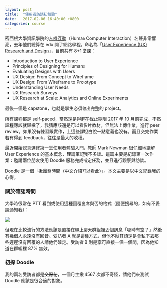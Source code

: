 ```yaml
---
layout: post
title:  "使用者訪談初體驗"
date:   2017-02-06 16:40:00 +0800
categories: course
---
```


密西根大學資訊學院的[人機互動](https://www.si.umich.edu/academics/msi/human-computer-interaction-hci)（Human Computer Interaction）名聲非常響亮，去年他們總算在 edx 開了網路學程，命名為「[User Experience (UX) Research and Design](https://www.edx.org/micromasters/michiganx-user-experience-ux-research-and-design)」，目前共有 8+1 堂課：

* Introduction to User Experience
* Principles of Designing for Humans
* Evaluating Designs with Users
* UX Design: From Concept to Wireframe
* UX Design: From Wireframe to Prototype
* Understanding User Needs
* UX Research Surveys
* UX Research at Scale: Analytics and Online Experiments

最後一個是 capstone，也就是學生必須做出完整的 project。

所有課程都是 self-paced，當然還是得趕在截止期限 2017 年 10 月前完成，不然課程應該就歸檔了，我猜應該還是可以看影片教材，但無法上傳作業，進行 peer review。如果沒有練習跟實作，上這些課坦白說一點意義也沒有。而且交完作業若有得到 feedback，往往是最大的收穫。

最近開始認真選修第一堂使用者體驗入門，教師 Mark Newman 很仔細地講解 User Experience 的基本概念，理論筆記我不多談。這篇主要是紀錄第一次作業：邀請兩位朋友使用 Doodle 服務完成指定任務，並且進行觀察與訪談。

Doodle 是一個「揪團喬時間（中文介紹可以[看此](https://free.com.tw/doodle/)）」。本文主要是以中文紀錄我的心得。

### 關於確認時間

大學時很常在 PTT 看到或使用這種回覆出席與否的格式（隨便搜尋的，如有不妥請通知我）：

![](http://i.imgur.com/bOAzQGc.png)

但現在比較流行的方法應該是直接在線上聊天群組裡丟個訊息「哪時有空？」然後有幾個人永遠沒有回音。受訪者 A 就是這種方式，但他不厭其煩還是會私下丟那些遲遲沒有回覆的人請他們確定。受訪者 B 則是寧可直接一個一個問，因為他知道在群組裡 87% 無效。

### 初探 Doodle

我的兩名受訪者都是<del>交際花</del>，一個月主揪 4567 次都不奇怪，請他們來測試 Doodle 應該是很合適的對象。